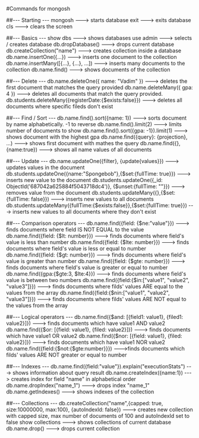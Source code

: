 #Commands for mongosh

##--- Starting ---
mongosh																								---> starts database
exit																								---> exits database
cls 																								---> clears the screen


##--- Basics ---
show dbs 																							---> shows databases
use admin																							---> selects / creates database
db.dropDatabase()																					---> drops current database
db.createCollection("name")																			---> creates collection inside a database
db.name.insertOne({...})																			---> inserts one document to the collection
db.name.insertMany([{...}, {...}, ...])																---> inserts many documents to the collection
db.name.find()																						---> shows documents of the collection


##--- Delete ---
db.name.deleteOne({ name: "Vadim" })																---> deletes the first document that matches the query provided
db.name.deleteMany({ gpa: 4 })																		---> deletes all documents that match the query provided.
db.students.deleteMany({registerDate:{$exists:false}})												---> deletes all documents where specific fileds don't exist


##--- Find / Sort ---
db.name.find().sort({name: 1})																		---> sorts document by name alphabetically. -1 to reverse
db.name.find().limit(2)																				---> limits number of documents to show
db.name.find().sort({gpa: -1}).limit(1)																---> shows document with the highest gpa
db.name.find({query}: {projection}, ...)															---> shows first document with mathes the query
db.name.find({}, {name:true})																		---> shows all name values of all documents


##--- Update ---
db.name.updateOne({filter}, {update{values}})														---> updates values in the document
db.students.updateOne({name:"Spongebob"},{$set:{fullTime: true}})									---> inserts new value to the document
db.students.updateOne({_id: ObjectId('687042a625884f5043718dc4')}, {$unset:{fullTime: ""}})			---> removes value from the document
db.students.updateMany({},{$set:{fullTime: false}})													---> inserts new values to all documents
db.students.updateMany({fullTime:{$exists:false}},{$set:{fullTime: true}})							---> inserts new values to all documents where they don't exist


##--- Comparison operators ---
db.name.find({field: {$ne:"value"}})																---> finds documents where field IS NOT EQUAL to the value		
db.name.find({field: {$lt: number}})																---> finds documents where field's value is less than number
db.name.find({field: {$lte: number}})																---> finds documents where field's value is less or equal to number
db.name.find({field: {$gt: number}})																---> finds documents where field's value is greater than number
db.name.find({field: {$gte: number}})																---> finds documents where field's value is greater or equal to number
db.name.find({gpa:{$gte:3, $lte:4}})																---> finds documents where field's value is between two numbers
db.name.find({field:{$in:["value1", "value2", "value3"]}})											---> finds documents where filds' values ARE equal to the values from the array
db.name.find({field:{$nin:["value1", "value2", "value3"]}})											---> finds documents where filds' values ARE NOT equal to the values from the array


##--- Logical operators ---
db.name.find({$and: [{field1: value1}, {filed1: value2}]})											---> finds documents which have value1 AND value2
db.name.find({$or: [{field: value1}, {filed: value2}]})												---> finds documents which have value1 OR value2
db.name.find({$nor: [{field: value1}, {filed: value2}]})											---> finds documents which have value1 NOR value2
db.name.find({field:{$not:{$gte:number}}})															--->finds documents which filds' values ARE NOT greater or equal to number


##--- Indexes ---
db.name.find({field:"value"}).explain("executionStats")												---> shows information about query result
db.name.createIndex({name:1})																		---> creates index for field "name" in alphabetical order
db.name.dropIndex("name_1")																			---> drops index "name_1"
db.name.getIndexes()																				---> shows indexes of the collection


##--- Collections ---
db.createCollection("name",{capped: true, size:10000000, max:100}, {autoIndexId: false})			---> creates new collection with capped size, max number of documents of 100 and autoIndexId set to false
show collections																					---> shows collections of current database
db.name.drop()																						---> drops current collection